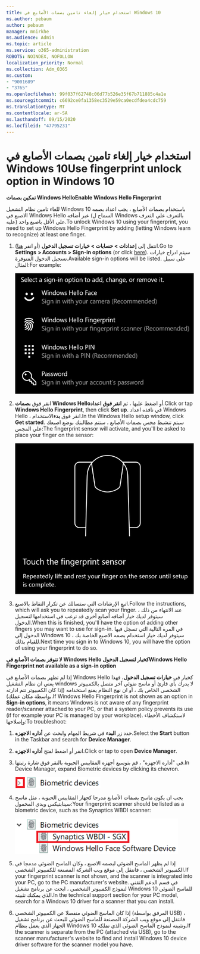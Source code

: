 ```yaml
---
title: استخدام خيار إلغاء تامين بصمات الأصابع في Windows 10
ms.author: pebaum
author: pebaum
manager: mnirkhe
ms.audience: Admin
ms.topic: article
ms.service: o365-administration
ROBOTS: NOINDEX, NOFOLLOW
localization_priority: Normal
ms.collection: Adm_O365
ms.custom:
- "9001689"
- "3765"
ms.openlocfilehash: 99f037f62748c06d77b526e35f67b711885c4a1e
ms.sourcegitcommit: c6692ce0fa1358ec3529e59ca0ecdfdea4cdc759
ms.translationtype: MT
ms.contentlocale: ar-SA
ms.lasthandoff: 09/15/2020
ms.locfileid: "47795231"
---
```

# <a name="use-fingerprint-unlock-option-in-windows-10"></a><span data-ttu-id="5913f-102">استخدام خيار إلغاء تامين بصمات الأصابع في Windows 10</span><span class="sxs-lookup"><span data-stu-id="5913f-102">Use fingerprint unlock option in Windows 10</span></span>

<span data-ttu-id="5913f-103">**تمكين بصمات Windows Hello**</span><span class="sxs-lookup"><span data-stu-id="5913f-103">**Enable Windows Hello Fingerprint**</span></span>

<span data-ttu-id="5913f-104">للغاء تامين نظام التشغيل Windows 10 باستخدام بصمات الأصابع ، يجب اعداد بصمه الاصبع في Windows Hello عبر أضافه (السماح ل Windows بالتعرف علي التعرف عليه) علي الأقل باصبع واحد.</span><span class="sxs-lookup"><span data-stu-id="5913f-104">To unlock Windows 10 using your fingerprint, you need to set up Windows Hello Fingerprint by adding (letting Windows learn to recognize) at least one finger.</span></span> 

1. <span data-ttu-id="5913f-105">انتقل إلى **إعدادات > حسابات > خيارات تسجيل الدخول** (أو انقر [هنا](ms-settings:signinoptions?activationSource=GetHelp)).</span><span class="sxs-lookup"><span data-stu-id="5913f-105">Go to **Settings  > Accounts > Sign-in options** (or click [here](ms-settings:signinoptions?activationSource=GetHelp)).</span></span> <span data-ttu-id="5913f-106">سيتم ادراج خيارات تسجيل الدخول المتوفرة.</span><span class="sxs-lookup"><span data-stu-id="5913f-106">Available sign-in options will be listed.</span></span> <span data-ttu-id="5913f-107">على سبيل المثال:</span><span class="sxs-lookup"><span data-stu-id="5913f-107">For example:</span></span>

    ![خيارات تسجيل الدخول.](media/sign-in-options.png)

2. <span data-ttu-id="5913f-109">انقر فوق **بصمات Windows Hello**أو اضغط عليها ، ثم **انقر فوق اعداد**.</span><span class="sxs-lookup"><span data-stu-id="5913f-109">Click or tap **Windows Hello Fingerprint**, then click **Set up**.</span></span> <span data-ttu-id="5913f-110">في نافذه اعداد Windows Hello ، انقر فوق **بدء**الاستخدام.</span><span class="sxs-lookup"><span data-stu-id="5913f-110">In the Windows Hello setup window, click **Get started**.</span></span> <span data-ttu-id="5913f-111">سيتم تنشيط مجس بصمات الأصابع ، ستتم مطالبتك بوضع اصبعك علي المجس:</span><span class="sxs-lookup"><span data-stu-id="5913f-111">The fingerprint sensor will activate, and you'll be asked to place your finger on the sensor:</span></span>

   ![مجس بصمات الأصابع.](media/fingerprint-sensor.png)

3. <span data-ttu-id="5913f-113">اتبع الإرشادات التي ستسالك عن تكرار التقاط بالاصبع.</span><span class="sxs-lookup"><span data-stu-id="5913f-113">Follow the instructions, which will ask you to repeatedly scan your finger.</span></span> <span data-ttu-id="5913f-114">عند الانتهاء من ذلك ، سيتوفر لديك خيار أضافه أصابع أخرى قد ترغب في استخدامها لتسجيل الدخول.</span><span class="sxs-lookup"><span data-stu-id="5913f-114">When this is finished, you'll have the option of adding other fingers you may want to use for sign-in.</span></span> <span data-ttu-id="5913f-115">في المرة التالية التي تسجل فيها الدخول إلى Windows 10 ، سيتوفر لديك خيار استخدام بصمه الاصبع الخاصة بك للقيام بذلك.</span><span class="sxs-lookup"><span data-stu-id="5913f-115">Next time you sign in to Windows 10, you will have the option of using your fingerprint to do so.</span></span>

<span data-ttu-id="5913f-116">**لا تتوفر بصمات الأصابع في Windows Hello كخيار لتسجيل الدخول**</span><span class="sxs-lookup"><span data-stu-id="5913f-116">**Windows Hello Fingerprint not available as a sign-in option**</span></span>

<span data-ttu-id="5913f-117">إذا لم تظهر بصمات الأصابع في Windows Hello كخيار في **خيارات تسجيل الدخول**، فهذا يعني ان نظام التشغيل windows لا يدرك بأي قارئ أو ماسح ضوئي آخر متصل بالكمبيوتر الشخصي الخاص بك ، أو ان نهج النظام يمنع استخدامه (إذا كان الكمبيوتر تتم ادارته بواسطة مكان عملك).</span><span class="sxs-lookup"><span data-stu-id="5913f-117">If Windows Hello Fingerprint is not shown as an option in **Sign-in options**, it means Windows is not aware of any fingerprint reader/scanner attached to your PC, or that a system policy prevents its use (if for example your PC is managed by your workplace).</span></span> <span data-ttu-id="5913f-118">لاستكشاف الأخطاء وإصلاحها:</span><span class="sxs-lookup"><span data-stu-id="5913f-118">To troubleshoot:</span></span> 

1. <span data-ttu-id="5913f-119">حدد زر **البدء** في شريط المهام وابحث عن **أداره الاجهزه**.</span><span class="sxs-lookup"><span data-stu-id="5913f-119">Select the **Start** button in the Taskbar and search for **Device Manager**.</span></span>

2. <span data-ttu-id="5913f-120">انقر أو اضغط لفتح **أداره الاجهزه**.</span><span class="sxs-lookup"><span data-stu-id="5913f-120">Click or tap to open **Device Manager**.</span></span>

3. <span data-ttu-id="5913f-121">في "أداره الاجهزه" ، قم بتوسيع أجهزه المقاييس الحيوية بالنقر فوق شارة رتبتها.</span><span class="sxs-lookup"><span data-stu-id="5913f-121">In Device Manager, expand Biometric devices by clicking its chevron.</span></span>

   ![أجهزه المقاييس الحيوية.](media/biometric-devices.png)

4. <span data-ttu-id="5913f-123">يجب ان يكون ماسح بصمات الأصابع مدرجا كجهاز المقاييس الحيوية ، مثل ماسح سينابتيكس وبدي المحمول:</span><span class="sxs-lookup"><span data-stu-id="5913f-123">Your fingerprint scanner should be listed as a biometric device, such as the Synaptics WBDI scanner:</span></span>

   ![أجهزه المقاييس الحيوية.](media/biometric-devices-expanded.png)

5. <span data-ttu-id="5913f-125">إذا لم يظهر الماسح الضوئي لبصمه الاصبع ، وكان الماسح الضوئي مدمجا في الكمبيوتر الشخصي ، فانتقل إلى موقع ويب الشركة المصنعة للكمبيوتر الشخصي.</span><span class="sxs-lookup"><span data-stu-id="5913f-125">If your fingerprint scanner is not shown, and the scanner is integrated into your PC, go to the PC manufacturer's website.</span></span> <span data-ttu-id="5913f-126">في قسم الدعم التقني لنموذج الكمبيوتر الشخصي ، ابحث عن برنامج تشغيل Windows 10 للماسح الضوئي الذي يمكنك تثبيته.</span><span class="sxs-lookup"><span data-stu-id="5913f-126">In the technical support section for your PC model, search for a Windows 10 driver for a scanner that you can install.</span></span>

6. <span data-ttu-id="5913f-127">إذا كان الماسح الضوئي منفصلا عن الكمبيوتر الشخصي (المرفق بواسطة USB) ، فانتقل إلى موقع ويب الشركة المصنعة للماسح الضوئي للبحث عن برنامج تشغيل الجهاز الذي يعمل بنظام Windows 10 وتثبيته لنموذج الماسح الضوئي الذي تملكه.</span><span class="sxs-lookup"><span data-stu-id="5913f-127">If the scanner is separate from the PC (attached via USB), go to the scanner manufacturer's website to find and install Windows 10 device driver software for the scanner model you have.</span></span>
